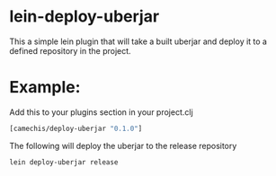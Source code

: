 # lein-deploy-uberjar

This a simple lein plugin that will take a built uberjar and deploy it to a
defined repository in the project.

# Example:

Add this to your plugins section in your project.clj

```clojure
[camechis/deploy-uberjar "0.1.0"]
```

The following will deploy the uberjar to the release repository

```
lein deploy-uberjar release
```
